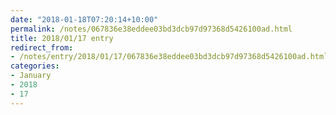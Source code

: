 ```yaml
---
date: "2018-01-18T07:20:14+10:00"
permalink: /notes/067836e38eddee03bd3dcb97d97368d5426100ad.html
title: 2018/01/17 entry
redirect_from:
- /notes/entry/2018/01/17/067836e38eddee03bd3dcb97d97368d5426100ad.html
categories:
- January
- 2018
- 17
---
```

